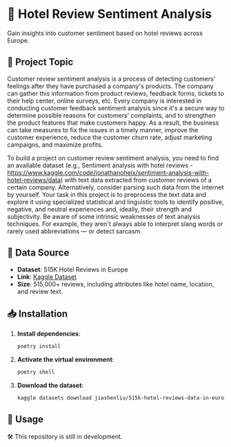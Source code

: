 # 🏨 Hotel Review Sentiment Analysis

Gain insights into customer sentiment based on hotel reviews across Europe.

## 📄 Project Topic

Customer review sentiment analysis is a process of detecting customers' feelings after they have purchased a company's products. The company can gather this information from product reviews, feedback forms, tickets to their help center, online surveys, etc. Every company is interested in conducting customer feedback sentiment analysis since it's a secure way to determine possible reasons for customers' complaints, and to strengthen the product features that make customers happy. As a result, the business can take measures to fix the issues in a timely manner, improve the customer experience, reduce the customer churn rate, adjust marketing campaigns, and maximize profits.

To build a project on customer review sentiment analysis, you need to find an available dataset (e.g., Sentiment analysis with hotel reviews - <https://www.kaggle.com/code/jonathanoheix/sentiment-analysis-with-hotel-reviews/data>) with text data extracted from customer reviews of a certain company. Alternatively, consider parsing such data from the internet by yourself. Your task in this project is to preprocess the text data and explore it using specialized statistical and linguistic tools to identify positive, negative, and neutral experiences and, ideally, their strength and subjectivity.  Be aware of some intrinsic weaknesses of text analysis techniques. For example, they aren't always able to interpret slang words or rarely used abbreviations — or detect sarcasm.

## 📝 Data Source

- **Dataset**: 515K Hotel Reviews in Europe
- **Link**: [Kaggle Dataset](https://www.kaggle.com/datasets/jiashenliu/515k-hotel-reviews-data-in-europe/data)
- **Size**: 515,000+ reviews, including attributes like hotel name, location, and review text.

## 📥 Installation

1. **Install dependencies**:

    ```bash
    poetry install
    ```

2. **Activate the virtual environment**:

    ```bash
    poetry shell
    ```

3. **Download the dataset**:

    ```bash
    kaggle datasets download jiashenliu/515k-hotel-reviews-data-in-europe
    ```

## 🚀 Usage

🛠️ This repository is still in development.
